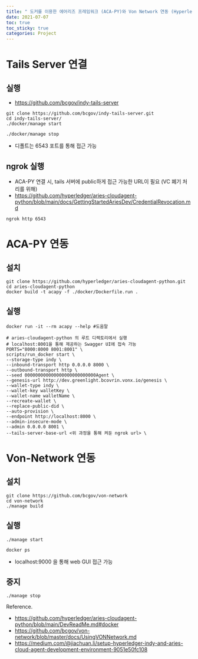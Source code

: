 ```yaml
---
title: " 도커를 이용한 에어리즈 프레임워크 (ACA-PY)와 Von Network 연동 (Hyperledger Aries Development environment setting using Docker)"
date: 2021-07-07
toc: true
toc_sticky: true
categories: Project
---
```



# Tails Server 연결
## 실행
- https://github.com/bcgov/indy-tails-server

```shell
git clone https://github.com/bcgov/indy-tails-server.git
cd indy-tails-server/
./docker/manage start

./docker/manage stop
```
- 디폴트는 6543 포트를 통해 접근 가능

## ngrok 실행
- ACA-PY 연결 시, tails 서버에 public하게 접근 가능한 URL이 필요 (VC 폐기 처리를 위해)
- https://github.com/hyperledger/aries-cloudagent-python/blob/main/docs/GettingStartedAriesDev/CredentialRevocation.md
```shell
ngrok http 6543
```

# ACA-PY 연동
## 설치
```shell
git clone https://github.com/hyperledger/aries-cloudagent-python.git
cd aries-cloudagent-python
docker build -t acapy -f ./docker/Dockerfile.run .
```

## 실행
```shell
docker run -it --rm acapy --help #도움말

# aries-cloudagent-python 의 루트 디렉토리에서 실행
# localhost:8001을 통해 제공하는 Swagger UI에 접속 가능
PORTS="8000:8000 8001:8001" \
scripts/run_docker start \
--storage-type indy \
--inbound-transport http 0.0.0.0 8000 \
--outbound-transport http \
--seed 000000000000000000000000000Agent \
--genesis-url http://dev.greenlight.bcovrin.vonx.io/genesis \
--wallet-type indy \
--wallet-key walletKey \
--wallet-name walletName \
--recreate-wallet \
--replace-public-did \
--auto-provision \
--endpoint http://localhost:8000 \
--admin-insecure-mode \
--admin 0.0.0.0 8001 \
--tails-server-base-url <위 과정을 통해 켜둔 ngrok url> \
```

# Von-Network 연동
## 설치
```shell
git clone https://github.com/bcgov/von-network
cd von-network
./manage build
```

## 실행
```shell
./manage start

docker ps 
```
- localhost:9000 을 통해 web GUI 접근 가능



## 중지
```shell
./manage stop
```

   
Reference.
- https://github.com/hyperledger/aries-cloudagent-python/blob/main/DevReadMe.md#docker
- https://github.com/bcgov/von-network/blob/master/docs/UsingVONNetwork.md
- https://medium.com/@jiachuan.li/setup-hyperledger-indy-and-aries-cloud-agent-development-environment-9051e50fc108


